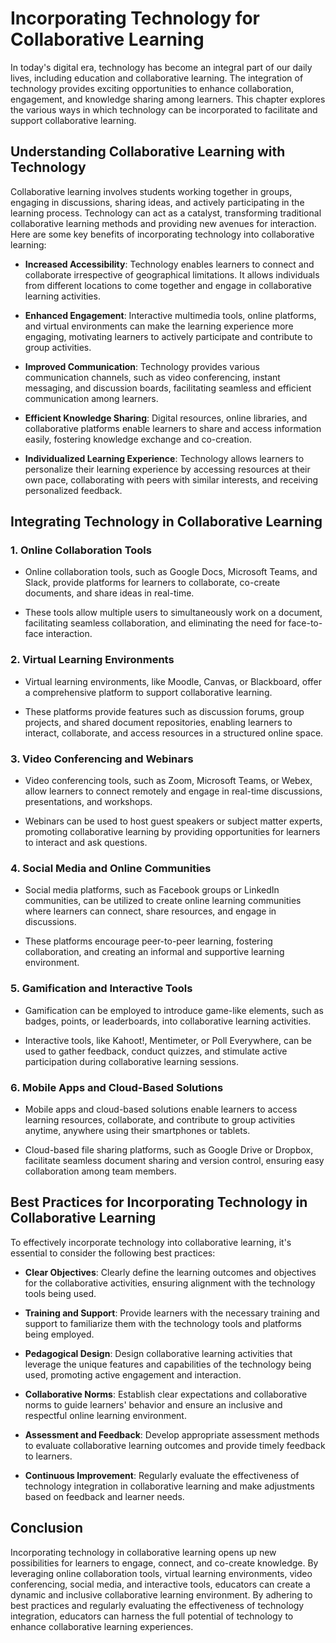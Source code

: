 Incorporating Technology for Collaborative Learning
============================================================

In today's digital era, technology has become an integral part of our daily lives, including education and collaborative learning. The integration of technology provides exciting opportunities to enhance collaboration, engagement, and knowledge sharing among learners. This chapter explores the various ways in which technology can be incorporated to facilitate and support collaborative learning.

Understanding Collaborative Learning with Technology
----------------------------------------------------

Collaborative learning involves students working together in groups, engaging in discussions, sharing ideas, and actively participating in the learning process. Technology can act as a catalyst, transforming traditional collaborative learning methods and providing new avenues for interaction. Here are some key benefits of incorporating technology into collaborative learning:

* **Increased Accessibility**: Technology enables learners to connect and collaborate irrespective of geographical limitations. It allows individuals from different locations to come together and engage in collaborative learning activities.

* **Enhanced Engagement**: Interactive multimedia tools, online platforms, and virtual environments can make the learning experience more engaging, motivating learners to actively participate and contribute to group activities.

* **Improved Communication**: Technology provides various communication channels, such as video conferencing, instant messaging, and discussion boards, facilitating seamless and efficient communication among learners.

* **Efficient Knowledge Sharing**: Digital resources, online libraries, and collaborative platforms enable learners to share and access information easily, fostering knowledge exchange and co-creation.

* **Individualized Learning Experience**: Technology allows learners to personalize their learning experience by accessing resources at their own pace, collaborating with peers with similar interests, and receiving personalized feedback.

Integrating Technology in Collaborative Learning
------------------------------------------------

### 1. **Online Collaboration Tools**

* Online collaboration tools, such as Google Docs, Microsoft Teams, and Slack, provide platforms for learners to collaborate, co-create documents, and share ideas in real-time.

* These tools allow multiple users to simultaneously work on a document, facilitating seamless collaboration, and eliminating the need for face-to-face interaction.

### 2. **Virtual Learning Environments**

* Virtual learning environments, like Moodle, Canvas, or Blackboard, offer a comprehensive platform to support collaborative learning.

* These platforms provide features such as discussion forums, group projects, and shared document repositories, enabling learners to interact, collaborate, and access resources in a structured online space.

### 3. **Video Conferencing and Webinars**

* Video conferencing tools, such as Zoom, Microsoft Teams, or Webex, allow learners to connect remotely and engage in real-time discussions, presentations, and workshops.

* Webinars can be used to host guest speakers or subject matter experts, promoting collaborative learning by providing opportunities for learners to interact and ask questions.

### 4. **Social Media and Online Communities**

* Social media platforms, such as Facebook groups or LinkedIn communities, can be utilized to create online learning communities where learners can connect, share resources, and engage in discussions.

* These platforms encourage peer-to-peer learning, fostering collaboration, and creating an informal and supportive learning environment.

### 5. **Gamification and Interactive Tools**

* Gamification can be employed to introduce game-like elements, such as badges, points, or leaderboards, into collaborative learning activities.

* Interactive tools, like Kahoot!, Mentimeter, or Poll Everywhere, can be used to gather feedback, conduct quizzes, and stimulate active participation during collaborative learning sessions.

### 6. **Mobile Apps and Cloud-Based Solutions**

* Mobile apps and cloud-based solutions enable learners to access learning resources, collaborate, and contribute to group activities anytime, anywhere using their smartphones or tablets.

* Cloud-based file sharing platforms, such as Google Drive or Dropbox, facilitate seamless document sharing and version control, ensuring easy collaboration among team members.

Best Practices for Incorporating Technology in Collaborative Learning
---------------------------------------------------------------------

To effectively incorporate technology into collaborative learning, it's essential to consider the following best practices:

* **Clear Objectives**: Clearly define the learning outcomes and objectives for the collaborative activities, ensuring alignment with the technology tools being used.

* **Training and Support**: Provide learners with the necessary training and support to familiarize them with the technology tools and platforms being employed.

* **Pedagogical Design**: Design collaborative learning activities that leverage the unique features and capabilities of the technology being used, promoting active engagement and interaction.

* **Collaborative Norms**: Establish clear expectations and collaborative norms to guide learners' behavior and ensure an inclusive and respectful online learning environment.

* **Assessment and Feedback**: Develop appropriate assessment methods to evaluate collaborative learning outcomes and provide timely feedback to learners.

* **Continuous Improvement**: Regularly evaluate the effectiveness of technology integration in collaborative learning and make adjustments based on feedback and learner needs.

Conclusion
----------

Incorporating technology in collaborative learning opens up new possibilities for learners to engage, connect, and co-create knowledge. By leveraging online collaboration tools, virtual learning environments, video conferencing, social media, and interactive tools, educators can create a dynamic and inclusive collaborative learning environment. By adhering to best practices and regularly evaluating the effectiveness of technology integration, educators can harness the full potential of technology to enhance collaborative learning experiences.
